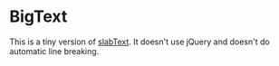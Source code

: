 # BigText

This is a tiny version of [slabText](http://freqdec.github.io/slabText/). It doesn't use jQuery and doesn't do automatic line breaking. 
